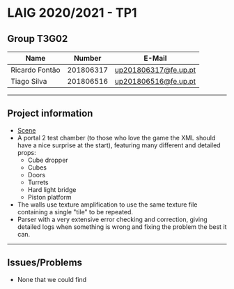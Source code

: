 # LAIG 2020/2021 - TP1

## Group T3G02
| Name             | Number    | E-Mail               |
| ---------------- | --------- | -------------------- |
| Ricardo Fontão   | 201806317 | up201806317@fe.up.pt |
| Tiago Silva      | 201806516 | up201806516@fe.up.pt |

----
## Project information

- [Scene](./scenes/LAIG_TP1_XML_T3_G02_v02.xml)
- A portal 2 test chamber (to those who love the game the XML should have a nice surprise at the start), featuring many different and detailed props:
  - Cube dropper
  - Cubes
  - Doors
  - Turrets
  - Hard light bridge
  - Piston platform
- The walls use texture amplification to use the same texture file containing a single "tile" to be repeated.
- Parser with a very extensive error checking and correction, giving detailed logs when something is wrong and fixing the problem the best it can.

----
## Issues/Problems

- None that we could find
